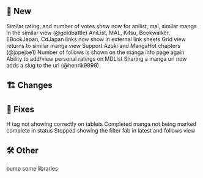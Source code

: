 ## 🥳 New
Similar rating, and number of votes show now for anilist, mal, similar manga in the similar view (@goldbattle)
AniList, MAL, Kitsu, Bookwalker, EBookJapan, CdJapan links now show in external link sheets
Grid view returns to similar manga view
Support Azuki and MangaHot chapters (@jopejoe1)
Number of follows is shown on the manga info page again
Ability to add/view personal ratings on MDList
Sharing a manga url now adds a slug to the url (@henrik9999)
## 🏗️ Changes
## 🐜 Fixes
H tag not showing correctly on tablets
Completed manga not being marked complete in status
Stopped showing the filter fab in latest and follows view
## 🛠️ Other
bump some libraries